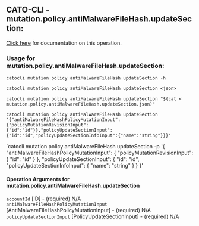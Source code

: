 
## CATO-CLI - mutation.policy.antiMalwareFileHash.updateSection:
[Click here](https://api.catonetworks.com/documentation/#mutation-mutation.policy.antiMalwareFileHash.updateSection) for documentation on this operation.

### Usage for mutation.policy.antiMalwareFileHash.updateSection:

`catocli mutation policy antiMalwareFileHash updateSection -h`

`catocli mutation policy antiMalwareFileHash updateSection <json>`

`catocli mutation policy antiMalwareFileHash updateSection "$(cat < mutation.policy.antiMalwareFileHash.updateSection.json)"`

`catocli mutation policy antiMalwareFileHash updateSection '{"antiMalwareFileHashPolicyMutationInput":{"policyMutationRevisionInput":{"id":"id"}},"policyUpdateSectionInput":{"id":"id","policyUpdateSectionInfoInput":{"name":"string"}}}'`

`catocli mutation policy antiMalwareFileHash updateSection -p '{
    "antiMalwareFileHashPolicyMutationInput": {
        "policyMutationRevisionInput": {
            "id": "id"
        }
    },
    "policyUpdateSectionInput": {
        "id": "id",
        "policyUpdateSectionInfoInput": {
            "name": "string"
        }
    }
}'


#### Operation Arguments for mutation.policy.antiMalwareFileHash.updateSection ####

`accountId` [ID] - (required) N/A    
`antiMalwareFileHashPolicyMutationInput` [AntiMalwareFileHashPolicyMutationInput] - (required) N/A    
`policyUpdateSectionInput` [PolicyUpdateSectionInput] - (required) N/A    
